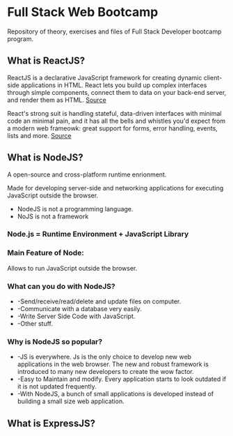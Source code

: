 # Full Stack Web Bootcamp
 Repository of theory, exercises and files of Full Stack Developer bootcamp program.
 ## What is ReactJS? 
 ReactJS is a declarative JavaScript framework for creating dynamic client-side applications in HTML. React lets you build up complex interfaces through simple components, connect them to data on your back-end server, and render them as HTML. <a href="https://www.mongodb.com/mern-stack">Source</a>

 React's strong suit is handling stateful, data-driven interfaces with minimal code an minimal pain, and it has all the bells and whistles you'd expect from a modern web frameowk: great support for forms, error handling, events, lists and more. <a href="https://www.mongodb.com/mern-stack">Source</a>
 ## What is NodeJS? 
A open-source and cross-platform runtime enrionment.

Made for developing server-side and networking applications for executing JavaScript outside the browser.
<ul>
<li>NodeJS is not a programming language.</li>
<li>NoJS is not a framework</li>
</ul>

### Node.js = Runtime Environment + JavaScript Library

<h3>Main Feature of Node:</h3> 
Allows to run JavaScript outside the browser.
<h3>What can you do with NodeJS?</h3> 

<ul>
    <li>-Send/receive/read/delete and update files on computer.</li>
    <li>-Communicate with a database very easily.</li>
    <li>-Write Server Side Code with JavaScript.</li>
    <li>-Other stuff.</li>
</ul>

### Why is NodeJS so popular? 
<ul>
    <li>-JS is everywhere. Js is the only choice to develop new web applications in the web browser. The new and robust framework is introduced to many new developers to create the wow factor.</li> 
    <li>-Easy to Maintain and modify. Every application starts to look outdated if it is not updated frequently.</li>
    <li>-With NodeJS, a bunch of small applications is developed instead of building a small size web application.</li>
</ul>

## What is ExpressJS? 






